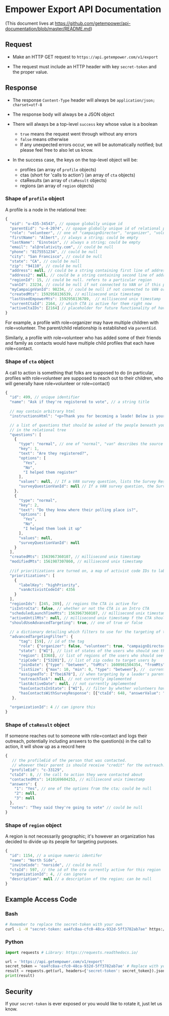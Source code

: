 # Empower Export API Documentation

(This document lives at https://github.com/getempower/api-documentation/blob/master/README.md)

## Request

- Make an HTTP GET request to `https://api.getempower.com/v1/export`

- The request must include an HTTP header with key `secret-token` and the proper value.

## Response

- The response `Content-Type` header will always be `application/json; charset=utf-8`

- The response body will always be a JSON object

- There will always be a top-level `success` key whose value is a boolean

  - `true` means the request went through without any errors
  - `false` means otherwise
  - If any unexpected errors occur, we will be automatically notified; but please feel free to also let us know.

- In the success case, the keys on the top-level object will be:
  - profiles (an array of `profile` objects)
  - ctas (short for 'calls to action') (an array of `cta` objects)
  - ctaResults (an array of `ctaResult` objects)
  - regions (an array of `region` objects)

### Shape of `profile` object

A profile is a node in the relational tree:

```javascript
{
  "eid": "u-435-34543", // opaque globally unique id
  "parentEid": "u-4-2074", // opaque globally unique id of relational parent
  "role": "volunteer", // one of "campaignDirector", "organizer", "volunteer", "contact"
  "firstName": "Albert", // always a string; could be empty
  "lastName": "Einstein", // always a string; could be empty
  "email": "al@relativity.com", // could be null
  "phone": "8175551234", // could be null
  "city": "San Francisco", // could be null
  "state": "CA", // could be null
  "zip": "94110", // could be null
  "address": null, // could be a string containing first line of address
  "address2": null, // could be a string containing second line of address
  "regionId": 15, // could be null. refers to a particular region
  "vanId": 23234, // could be null if not connected to VAN or if this profile isn't matched
  "myCampaignVanId": 98234, // could be null if not connected to VAN or if this profile isn't matched
  "createdMts": 1592958136539, // millisecond unix timestamp
  "lastUsedEmpowerMts": 1592958136789,  // millisecond unix timestamp
  "currentCtaId": 2164, // which CTA is active for them right now
  "activeCtaIDs": [2164] // placeholder for future functionality of having multiple CTAs per person
}
```

For example, a profile with role=organizer may have multiple children with role=volunteer. The parent/child relationship is established via `parentEid`.

Similarly, a profile with role=volunteer who has added some of their friends and family as contacts would have multiple child profiles that each have role=contact.

### Shape of `cta` object

A call to action is something that folks are supposed to do (in particular, profiles with role=volunteer are supposed to reach out to their children, who will generally have role=volunteer or role=contact)

```javascript
{
  "id": 499, // unique identifier
  "name": "Ask if they're registered to vote", // a string title
  
  // may contain arbitrary html
  "instructionsHtml": "<p>Thank you for becoming a leade! Below is your prioritized list, presently prioritized by their likelihood to vote.&nbsp; High priority is your friends and family that are the least likely to vote.&nbsp; Give them a call and let them know why you care so much about issues that affect and are affect by our government, locally and at the State and Federal levels as well. &nbsp;<b r><br>Let them know you'll be checking in with them about these issues throughout the year as elections come and go.<b r><br>And thank you so much for joining the program!</p>",

  // a list of questions that should be asked of the people beneath you
  // in the relational tree
  "questions": [
    {
      "type": "normal", // one of "normal", "van" describes the source of the survey question
      "key": 1,
      "text": "Are they registered?",
      "options": [
        "Yes",
        "No",
        "I helped them register"
      ],
      "values": null, // If a VAN survey question, lists the Survey Response IDs for each option
      "surveyQuestionVanId": null // If a VAN survey question, the Survey Question ID for the question
    },
    {
      "type": "normal",
      "key": 2,
      "text": "Do they know where their polling place is?",
      "options": [
        "Yes",
        "No",
        "I helped them look it up"
      ],
      "values": null,
      "surveyQuestionVanId": null 
    }
  ],
  "createdMts": 1563967360107, // millisecond unix timestamp
  "modifiedMts": 1561987307860, // millisecond unix timestamp
  
  //if prioritizations are turned on, a map of activist code IDs to label with the corresponding priority
  "prioritizations": [ 
    {
      "labelKey": "highPriority", 
      "vanActivistCodeId": 4356
    }
  ], 
  "regionIds": [245, 289], // regions the CTA is active for
  "isIntroCta": false, // whether or not the CTA is an Intro CTA
  "scheduledLaunchTimeMts": 1563967360107, // millisecond unix timestamp; if the CTA created and deployed immediately, same as the createdMts
  "activeUntilMts": null, // millisecond unix timestamp f the CTA should be disabled at any point 
  "shouldUseAdvancedTargeting": true, // one of true or false
  
  // a dictionary detailing which filters to use for the targeting of this CTA. All unused filters are set to null 
  "advancedTargetingFilter": {
      "tag": [59], // id of the tag
      "role": {"organizer": false, "volunteer": true, "campaignDirector": true}, // only keys possible 
      "state": ["WI"], // list of states of the users who should see the CTA
      "region": [3368], // list of regions of the users who should see the CTA 
      "zipCode": ["53201"], // list of zip codes to target users by
      "joinDate": {"type": "between", "toMts": 1600981504354, "fromMts": 1600549504354}, // currently, only the "between" type is supported, can not create multiple date filters, so this is just one dictionary
      "listSize": {"max": 10, "min": 0, "type": "between"}, //  currently, only the "between" type is supported, only one possible set of entries here
      "assignedTo": ["fbei678"], // when targeting by a leader's parent, a list of those parents
      "outreachTask": null, // not currently implemented
      "lastActiveDate": null, // not currently implemented 
      "hasContactsInState": ["WI"], // filter by whether volunteers have contacts in this list of states
      "hasContactsWithSurveyResponse": [{"ctaId": 648, "answerValue": "No", "questionKey": 2}] // a list of dictionaries if multiple filters applied
   },  
  
  "organizationId": 4 // can ignore this
}
```

### Shape of `ctaResult` object

If someone reaches out to someone with role=contact and logs their outreach, potentially including answers to the question(s) in the call to action, it will show up as a reocrd here

```javascript
{
   // the profileEid of the person that was contacted.
   // whoever their parent is should receive "credit" for the outreach.
  "profileEid": "c-33129",
  "ctaId": 8, // the call to action they were contacted about
  "contactedMts": 1410169604253, // millisecond unix timestamp
  "answers": {
    "1": "Yes", // one of the options from the cta; could be null
    "2": null,
    "3": null
  },
  "notes": "They said they're going to vote" // could be null
}
```

### Shape of `region` object

A region is not necessarily geographic; it's however an organization has decided to divide up its people for targeting purposes.

```javascript
{
  "id": 1154, // a unique numeric identifer
  "name": "North Side",
  "inviteCode": "norside", // could be null
  "ctaId": 597, // the id of the cta currently active for this region
  "organizationId": 4, // can ignore
  "description": null // a description of the region; can be null
}
```

## Example Access Code

### Bash

```bash
# Remember to replace the secret-token with your own
curl -i -H "secret-token: ea4fc8aa-cfc0-48ca-932d-5ff3782ab7ae" https://api.getempower.com/v1/export
```

### Python

```python
import requests # Library: https://requests.readthedocs.io/

url = 'https://api.getempower.com/v1/export'
secret_token = 'ea4fc8aa-cfc0-48ca-932d-5ff3782ab7ae' # Replace with your own
result = requests.get(url, headers={'secret-token': secret_token}).json()
print(result)
```

## Security

If your `secret-token` is ever exposed or you would like to rotate it, just let us know.
